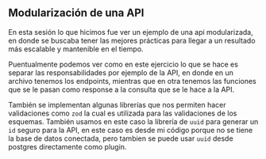 ## Modularización de una API

En esta sesión lo que hicimos fue ver un ejemplo de una api modularizada, en donde se buscaba tener las mejores prácticas para llegar a un resultado más escalable y mantenible en el tiempo.

Puentualmente podemos ver como en este ejercicio lo que se hace es separar las responsabilidades por ejemplo de la API, en donde en un archivo tenemos los endpoints, mientras que en otra tenemos las funciones que se le pasan como response a la consulta que se le hace a la API.

También se implementan algunas librerías que nos permiten hacer validaciones como `zod` la cual es utilizada para las validaciones de los esquemas. También usamos en este caso la librería de `uuid` para generar un `id` seguro para la API, en este caso es desde mi código porque no se tiene la base de datos conectada, pero tambien se puede usar `uuid` desde postgres directamente como plugin.
